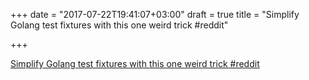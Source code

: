 +++
date = "2017-07-22T19:41:07+03:00"
draft = true
title = "Simplify Golang test fixtures with this one weird trick  #reddit"

+++

<p><a href="https://t.co/jKKwOmYoXf">Simplify Golang test fixtures with this one weird trick  #reddit</a></p>